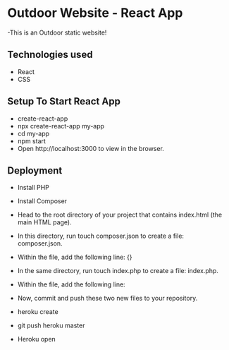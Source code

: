 # Outdoor Website -  React App

-This is an Outdoor static website!


## Technologies used
- React
- CSS

## Setup To Start React App
- create-react-app
- npx create-react-app my-app
- cd my-app
- npm start
- Open http://localhost:3000 to view in the browser.


## Deployment

- Install PHP
- Install Composer

- Head to the root directory of your project that contains index.html (the main HTML page).
- In this directory, run touch composer.json to create a file: composer.json.
- Within the file, add the following line: {}
- In the same directory, run touch index.php to create a file: index.php.
- Within the file, add the following line: <?php include_once("index.html"); ?>
- Now, commit and push these two new files to your repository. 
- heroku create
- git push heroku master
- Heroku open

